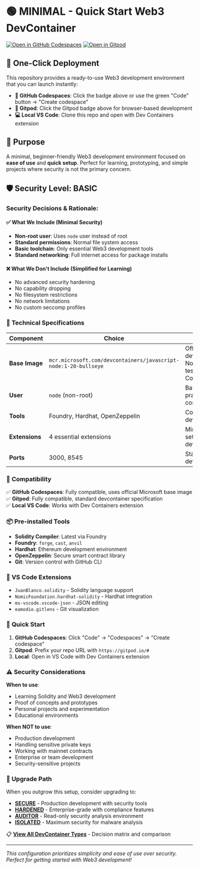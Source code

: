 # 🟢 MINIMAL - Quick Start Web3 DevContainer

[![Open in GitHub Codespaces](https://github.com/codespaces/badge.svg)](https://github.com/codespaces/new?hide_repo_select=true&ref=main&template_repository=theredguild/web3-devcontainer-minimal)
[![Open in Gitpod](https://gitpod.io/button/open-in-gitpod.svg)](https://gitpod.io/#https://github.com/theredguild/web3-devcontainer-minimal)

## 🚀 One-Click Deployment

This repository provides a ready-to-use Web3 development environment that you can launch instantly:

- **🚀 GitHub Codespaces**: Click the badge above or use the green "Code" button → "Create codespace"
- **🔧 Gitpod**: Click the Gitpod badge above for browser-based development
- **💻 Local VS Code**: Clone this repo and open with Dev Containers extension

## 🎯 Purpose
A minimal, beginner-friendly Web3 development environment focused on **ease of use** and **quick setup**. Perfect for learning, prototyping, and simple projects where security is not the primary concern.

## 🛡️ Security Level: **BASIC**

### Security Decisions & Rationale:

#### ✅ **What We Include (Minimal Security)**
- **Non-root user**: Uses `node` user instead of root
- **Standard permissions**: Normal file system access
- **Basic toolchain**: Only essential Web3 development tools
- **Standard networking**: Full internet access for package installs

#### ❌ **What We Don't Include (Simplified for Learning)**
- No advanced security hardening
- No capability dropping
- No filesystem restrictions
- No network limitations
- No custom seccomp profiles

### 🔧 **Technical Specifications**

| Component | Choice | Rationale |
|-----------|--------|-----------|
| **Base Image** | `mcr.microsoft.com/devcontainers/javascript-node:1-20-bullseye` | Official Microsoft devcontainer with Node.js 20, well-tested in Codespaces/Gitpod |
| **User** | `node` (non-root) | Basic security practice without complexity |
| **Tools** | Foundry, Hardhat, OpenZeppelin | Core Web3 development stack |
| **Extensions** | 4 essential extensions | Minimal VS Code setup for Solidity development |
| **Ports** | 3000, 8545 | Standard Web3 development ports |

### 🚀 **Compatibility**

✅ **GitHub Codespaces**: Fully compatible, uses official Microsoft base image  
✅ **Gitpod**: Fully compatible, standard devcontainer specification  
✅ **Local VS Code**: Works with Dev Containers extension  

### 📦 **Pre-installed Tools**

- **Solidity Compiler**: Latest via Foundry
- **Foundry**: `forge`, `cast`, `anvil` 
- **Hardhat**: Ethereum development environment
- **OpenZeppelin**: Secure smart contract library
- **Git**: Version control with GitHub CLI

### 🎨 **VS Code Extensions**

- `JuanBlanco.solidity` - Solidity language support
- `NomicFoundation.hardhat-solidity` - Hardhat integration
- `ms-vscode.vscode-json` - JSON editing
- `eamodio.gitlens` - Git visualization

### 🚀 **Quick Start**

1. **GitHub Codespaces**: Click "Code" → "Codespaces" → "Create codespace"
2. **Gitpod**: Prefix your repo URL with `https://gitpod.io/#`
3. **Local**: Open in VS Code with Dev Containers extension

### ⚠️ **Security Considerations**

**When to use**: 
- Learning Solidity and Web3 development
- Proof of concepts and prototypes
- Personal projects and experimentation
- Educational environments

**When NOT to use**:
- Production development
- Handling sensitive private keys
- Working with mainnet contracts
- Enterprise or team development
- Security-sensitive projects

### 🔄 **Upgrade Path**

When you outgrow this setup, consider upgrading to:
- **[SECURE](https://github.com/theredguild/web3-devcontainer-secure)** - Production development with security tools
- **[HARDENED](https://github.com/theredguild/web3-devcontainer-hardened)** - Enterprise-grade with compliance features
- **[AUDITOR](https://github.com/theredguild/web3-devcontainer-auditor)** - Read-only security analysis environment
- **[ISOLATED](https://github.com/theredguild/web3-devcontainer-isolated)** - Maximum security for malware analysis

📋 **[View All DevContainer Types](https://github.com/theredguild/web3-devcontainer-hub)** - Decision matrix and comparison

---

*This configuration prioritizes simplicity and ease of use over security. Perfect for getting started with Web3 development!*